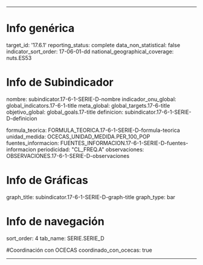 ---

# Info genérica
target_id: '17.6.1'
reporting_status: complete
data_non_statistical: false
indicator_sort_order: 17-06-01-dd
national_geographical_coverage: nuts.ES53

# Info de Subindicador
nombre: subindicator.17-6-1-SERIE-D-nombre
indicador_onu_global: global_indicators.17-6-1-title
meta_global: global_targets.17-6-title
objetivo_global: global_goals.17-title
definicion: subindicator.17-6-1-SERIE-D-definicion

formula_teorica: FORMULA_TEORICA.17-6-1-SERIE-D-formula-teorica
unidad_medida: OCECAS_UNIDAD_MEDIDA.PER_100_POP
fuentes_informacion: FUENTES_INFORMACION.17-6-1-SERIE-D-fuentes-informacion
periodicidad: "CL_FREQ.A"
observaciones: OBSERVACIONES.17-6-1-SERIE-D-observaciones


# Info de Gráficas
graph_title: subindicator.17-6-1-SERIE-D-graph-title
graph_type: bar

# Info de navegación
sort_order: 4
tab_name: SERIE.SERIE_D

#Coordinación con OCECAS
coordinado_con_ocecas: true

---